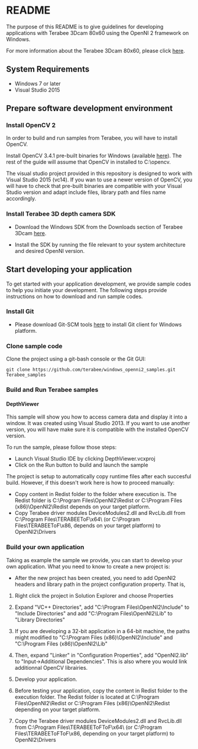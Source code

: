 # README

The purpose of this README is to give guidelines for developing applications with Terabee 3Dcam 80x60 using the OpenNI 2 framework on Windows. 

For more information about the Terabee 3Dcam 80x60, please click [here](https://www.terabee.com/shop/3d-tof-cameras/terabee-3dcam/).

## System Requirements

* Windows 7 or later
* Visual Studio 2015

## Prepare software development environment

### Install OpenCV 2

In order to build and run samples from Terabee, you will have to install OpenCV.

Install OpenCV 3.4.1 pre-built binaries for Windows (available [here](https://opencv.org/releases.html)). The rest of the guide will assume that OpenCV in installed to C:\opencv.

The visual studio project provided in this repository is designed to work with Visual Studio 2015 (vc14). If you wan to use a newer version of OpenCV, you will have to check that pre-built binaries are compatible with your Visual Studio version and adapt include files, library path and files name accordingly.

### Install Terabee 3D depth camera SDK

* Download the Windows SDK from the Downloads section of Terabee 3Dcam [here](https://www.terabee.com/shop/3d-tof-cameras/terabee-3dcam/).

* Install the SDK by running the file relevant to your system architecture and desired OpenNI version.

## Start developing your application

To get started with your application development, we provide sample codes to help you initiate your development. The following steps provide instructions on how to download and run sample codes.

### Install Git

* Please download Git-SCM tools [here](https://git-scm.com/) to install Git client for Windows platform.

### Clone sample code
Clone the project using a git-bash console or the Git GUI:

```
git clone https://github.com/terabee/windows_openni2_samples.git Terabee_samples
```

### Build and Run Terabee samples

#### DepthViewer

This sample will show you how to access camera data and display it into a window. It was created using Visual Studio 2013. If you want to use another version, you will have make sure it is compatible with the installed OpenCV version.

To run the sample, please follow those steps:

* Launch Visual Studio IDE by clicking DepthViewer.vcxproj
* Click on the Run button to build and launch the sample

The project is setup to automatically copy runtime files after each succesful build. However, if this doesn't work here is how to proceed manually:
* Copy content in Redist folder to the folder where execution is. The Redist folder is C:\Program Files\OpenNI2\Redist or C:\Program Files (x86)\OpenNI2\Redist depends on your target platform.
* Copy Terabee driver modules DeviceModules2.dll and RvcLib.dll from C:\Program Files\TERABEEToF\x64\ (or C:\Program Files\TERABEEToF\x86\, depends on your target platform) to OpenNI2\Drivers

### Build your own application
Taking as example the sample we provide, you can start to develop your own application. What you need to know to create a new project is:

* After the new project has been created, you need to add OpenNI2 headers and library path in the project configuration property. That is,

1. Right click the project in Solution Explorer and choose Properties

2. Expand "VC++ Directories", add "C:\Program Files\OpenNI2\Include" to "Include Directories" and add "C:\Program Files\OpenNI2\Lib" to "Library Directories"

3. If you are developing a 32-bit application in a 64-bit machine, the paths might modified to "C:\Program Files (x86)\OpenNI2\Include" and "C:\Program Files (x86)\OpenNI2\Lib"

4. Then, expand "Linker" in "Configuration Properties", add "OpenNI2.lib" to "Input->Additional Dependencies". This is also where you would link additionnal OpenCV librairies.

5. Develop your application.

6. Before testing your application, copy the content in Redist folder to the execution folder. The Redist folder is located at C:\Program Files\OpenNI2\Redist or C:\Program Files (x86)\OpenNI2\Redist depending on your target platform.

7. Copy the Terabee driver modules DeviceModules2.dll and RvcLib.dll from C:\Program Files\TERABEEToFToF\x64\ (or C:\Program Files\TERABEEToFToF\x86\, depending on your target platform) to OpenNI2\Drivers
